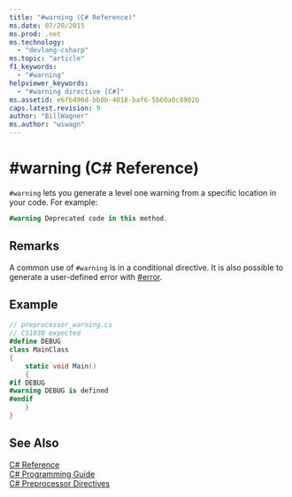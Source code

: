 ```yaml
---
title: "#warning (C# Reference)"
ms.date: 07/20/2015
ms.prod: .net
ms.technology: 
  - "devlang-csharp"
ms.topic: "article"
f1_keywords: 
  - "#warning"
helpviewer_keywords: 
  - "#warning directive [C#]"
ms.assetid: e6fb496d-bb8b-4018-baf6-5b60a0c8902b
caps.latest.revision: 9
author: "BillWagner"
ms.author: "wiwagn"
---
```

# #warning (C# Reference)
`#warning` lets you generate a level one warning from a specific location in your code. For example:  
  
```csharp
#warning Deprecated code in this method.  
```  
  
## Remarks  
 A common use of `#warning` is in a conditional directive. It is also possible to generate a user-defined error with [#error](../../../csharp/language-reference/preprocessor-directives/preprocessor-error.md).  
  
## Example  
  
```csharp
// preprocessor_warning.cs  
// CS1030 expected  
#define DEBUG  
class MainClass   
{  
    static void Main()   
    {  
#if DEBUG  
#warning DEBUG is defined  
#endif  
    }  
}  
```  
  
## See Also  
 [C# Reference](../../../csharp/language-reference/index.md)  
 [C# Programming Guide](../../../csharp/programming-guide/index.md)  
 [C# Preprocessor Directives](../../../csharp/language-reference/preprocessor-directives/index.md)
